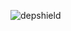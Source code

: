 ![depshield](https://pocajavkq3.execute-api.us-east-2.amazonaws.com/prod/badges/rjackson64840/test-project-1109/depshield.svg)
<!-- ![depshield](https://staging.depshield.sonatype.org/badges/rjackson64840/test-project-1109/depshield.svg) -->
